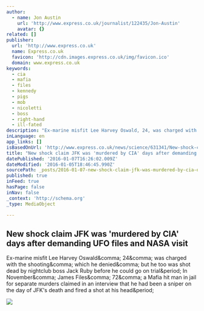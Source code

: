 ```yaml
---
author:
  - name: Jon Austin
    url: 'http://www.express.co.uk/journalist/122435/Jon-Austin'
    avatar: {}
related: []
publisher:
  url: 'http://www.express.co.uk'
  name: Express.co.uk
  favicon: 'http://cdn.images.express.co.uk/img/favicon.ico'
  domain: www.express.co.uk
keywords:
  - cia
  - mafia
  - files
  - kennedy
  - pigs
  - mob
  - nicoletti
  - boss
  - right-hand
  - ill-fated
description: "Ex-marine misfit Lee Harvey Oswald, 24, was charged with the shooting, which he denied, but he too was shot dead by nightclub boss Jack Ruby before he could go on trial. In November, James Files, 72, a Mafia hit man in jail for separate murders claimed in an interview that he had been a sniper on the day of JFK's death and fired a shot at his head."
inLanguage: en
app_links: []
isBasedOnUrl: 'http://www.express.co.uk/news/science/631341/New-shock-claim-JFK-was-murdered-by-CIA-days-after-demanding-UFO-files-and-NASA-visit'
title: "New shock claim JFK was 'murdered by CIA' days after demanding UFO files and NASA visit"
datePublished: '2016-01-07T16:26:02.009Z'
dateModified: '2016-01-05T18:46:45.990Z'
sourcePath: _posts/2016-01-07-new-shock-claim-jfk-was-murdered-by-cia-days-after-demandi.md
published: true
inFeed: true
hasPage: false
inNav: false
_context: 'http://schema.org'
_type: MediaObject

---
```

<article style=""><h1>New shock claim JFK was 'murdered by CIA' days after demanding UFO files and NASA visit</h1><p>Ex-marine misfit Lee Harvey Oswald&amp;comma; 24&amp;comma; was charged with the shooting&amp;comma; which he denied&amp;comma; but he too was shot dead by nightclub boss Jack Ruby before he could go on trial&amp;period; In November&amp;comma; James Files&amp;comma; 72&amp;comma; a Mafia hit man in jail for separate murders claimed in an interview that he had been a sniper on the day of JFK's death and fired a shot at his head&amp;period;</p><img src="http://cdn.images.express.co.uk/img/dynamic/151/590x/JFK-Main-631341.jpg" /></article>